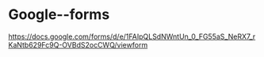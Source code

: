 # Google--forms
https://docs.google.com/forms/d/e/1FAIpQLSdNWntUn_0_FG55aS_NeRX7_rKaNtb629Fc9Q-OVBdS2ocCWQ/viewform
